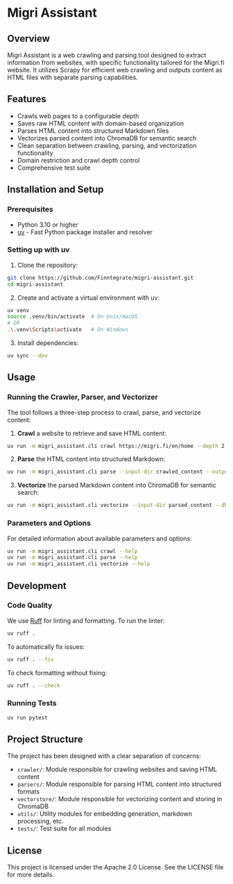 # Migri Assistant

## Overview
Migri Assistant is a web crawling and parsing tool designed to extract information from websites, with specific functionality tailored for the Migri.fi website. It utilizes Scrapy for efficient web crawling and outputs content as HTML files with separate parsing capabilities.

## Features
- Crawls web pages to a configurable depth
- Saves raw HTML content with domain-based organization
- Parses HTML content into structured Markdown files
- Vectorizes parsed content into ChromaDB for semantic search
- Clean separation between crawling, parsing, and vectorization functionality
- Domain restriction and crawl depth control
- Comprehensive test suite

## Installation and Setup

### Prerequisites
- Python 3.10 or higher
- [uv](https://github.com/astral-sh/uv) - Fast Python package installer and resolver

### Setting up with uv

1. Clone the repository:
```bash
git clone https://github.com/Finntegrate/migri-assistant.git
cd migri-assistant
```

2. Create and activate a virtual environment with uv:
```bash
uv venv
source .venv/bin/activate  # On Unix/macOS
# OR
.\.venv\Scripts\activate   # On Windows
```

3. Install dependencies:
```bash
uv sync --dev
```

## Usage

### Running the Crawler, Parser, and Vectorizer

The tool follows a three-step process to crawl, parse, and vectorize content:

1. **Crawl** a website to retrieve and save HTML content:
```bash
uv run -m migri_assistant.cli crawl https://migri.fi/en/home --depth 2 --output-dir crawled_content
```

2. **Parse** the HTML content into structured Markdown:
```bash
uv run -m migri_assistant.cli parse --input-dir crawled_content --output-dir parsed_content
```

3. **Vectorize** the parsed Markdown content into ChromaDB for semantic search:
```bash
uv run -m migri_assistant.cli vectorize --input-dir parsed_content --db-dir chroma_db --collection migri_docs
```

### Parameters and Options

For detailed information about available parameters and options:

```bash
uv run -m migri_assistant.cli crawl --help
uv run -m migri_assistant.cli parse --help
uv run -m migri_assistant.cli vectorize --help
```

## Development

### Code Quality

We use [Ruff](https://docs.astral.sh/ruff/) for linting and formatting. To run the linter:

```bash
uv ruff .
```

To automatically fix issues:

```bash
uv ruff . --fix
```

To check formatting without fixing:

```bash
uv ruff . --check
```

### Running Tests

```bash
uv run pytest
```

## Project Structure

The project has been designed with a clear separation of concerns:

- `crawler/`: Module responsible for crawling websites and saving HTML content
- `parsers/`: Module responsible for parsing HTML content into structured formats
- `vectorstore/`: Module responsible for vectorizing content and storing in ChromaDB
- `utils/`: Utility modules for embedding generation, markdown processing, etc.
- `tests/`: Test suite for all modules

## License
This project is licensed under the Apache 2.0 License. See the LICENSE file for more details.
